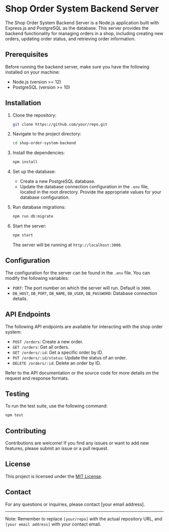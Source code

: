 # Shop Order System Backend Server

The Shop Order System Backend Server is a Node.js application built with Express.js and PostgreSQL as the database. This server provides the backend functionality for managing orders in a shop, including creating new orders, updating order status, and retrieving order information.

## Prerequisites

Before running the backend server, make sure you have the following installed on your machine:

- Node.js (version >= 12)
- PostgreSQL (version >= 10)

## Installation

1. Clone the repository:

   ```bash
   git clone https://github.com/your/repo.git
   ```

2. Navigate to the project directory:

   ```bash
   cd shop-order-system-backend
   ```

3. Install the dependencies:

   ```bash
   npm install
   ```

4. Set up the database:

   - Create a new PostgreSQL database.
   - Update the database connection configuration in the `.env` file, located in the root directory. Provide the appropriate values for your database configuration.

5. Run database migrations:

   ```bash
   npm run db:migrate
   ```

6. Start the server:

   ```bash
   npm start
   ```

   The server will be running at `http://localhost:3000`.

## Configuration

The configuration for the server can be found in the `.env` file. You can modify the following variables:

- `PORT`: The port number on which the server will run. Default is `3000`.
- `DB_HOST`, `DB_PORT`, `DB_NAME`, `DB_USER`, `DB_PASSWORD`: Database connection details.

## API Endpoints

The following API endpoints are available for interacting with the shop order system:

- `POST /orders`: Create a new order.
- `GET /orders`: Get all orders.
- `GET /orders/:id`: Get a specific order by ID.
- `PUT /orders/:id/status`: Update the status of an order.
- `DELETE /orders/:id`: Delete an order by ID.

Refer to the API documentation or the source code for more details on the request and response formats.

## Testing

To run the test suite, use the following command:

```bash
npm test
```

## Contributing

Contributions are welcome! If you find any issues or want to add new features, please submit an issue or a pull request.

## License

This project is licensed under the [MIT License](LICENSE).

## Contact

For any questions or inquiries, please contact [your email address].

---
Note: Remember to replace `[your/repo]` with the actual repository URL, and `[your email address]` with your contact email.
